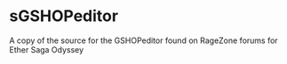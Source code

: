 # sGSHOPeditor
A copy of the source for the GSHOPeditor found on RageZone forums for Ether Saga Odyssey
